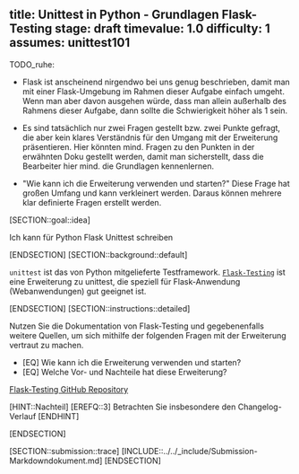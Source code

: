 title: Unittest in Python - Grundlagen Flask-Testing
stage: draft
timevalue: 1.0
difficulty: 1
assumes: unittest101
---
TODO_ruhe:

- Flask ist anscheinend nirgendwo bei uns genug beschrieben,
damit man mit einer Flask-Umgebung im Rahmen dieser Aufgabe einfach umgeht.
Wenn man aber davon ausgehen würde, dass man allein außerhalb des Rahmens dieser Aufgabe,
dann sollte die Schwierigkeit höher als 1 sein. 

- Es sind tatsächlich nur zwei Fragen gestellt bzw. zwei Punkte gefragt, 
die aber kein klares Verständnis für den Umgang mit der Erweiterung präsentieren. 
Hier könnten mind. Fragen zu den Punkten in der erwähnten Doku gestellt werden, 
damit man sicherstellt, dass die Bearbeiter hier mind. die Grundlagen kennenlernen. 

- "Wie kann ich die Erweiterung verwenden und starten?" Diese Frage hat großen Umfang und
kann verkleinert werden. Daraus können mehrere klar definierte Fragen erstellt werden.

[SECTION::goal::idea]

Ich kann für Python Flask Unittest schreiben

[ENDSECTION]
[SECTION::background::default]

`unittest` ist das von Python mitgelieferte Testframework.
[`Flask-Testing`](https://flask-testing.readthedocs.io/en/latest/) ist eine Erweiterung zu
unittest, die speziell für Flask-Anwendung (Webanwendungen) gut geeignet ist.

[ENDSECTION]
[SECTION::instructions::detailed]

Nutzen Sie die Dokumentation von Flask-Testing und gegebenenfalls weitere Quellen,
um sich mithilfe der folgenden Fragen mit der Erweiterung vertraut zu machen.

- [EQ] Wie kann ich die Erweiterung verwenden und starten?
- [EQ] Welche Vor- und Nachteile hat diese Erweiterung?

[Flask-Testing GitHub Repository](https://github.com/jarus/flask-testing/tree/master)

[HINT::Nachteil]
[EREFQ::3] Betrachten Sie insbesondere den Changelog-Verlauf
[ENDHINT]

[ENDSECTION]

[SECTION::submission::trace]
[INCLUDE::../../_include/Submission-Markdowndokument.md]
[ENDSECTION]
